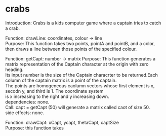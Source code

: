 # crabs
Introduction: Crabs is a kids computer game where a captain tries to catch a crab. 


Function: drawLine: coordinates, colour -> line <br>
Purpose: This function takes two points, pointA and pointB, and a color, then draws a line between those points of the specified colour. <br>


Function: getCapt: number -> matrix
Purpose: This function generates a matrix representation of the Captain character at the origin with zero heading. <br>
Its input number is the size of the Captain characrter to be returned.Each column of the captain matrix is a point of the captain.<br>
The points are homogeneous caolumn vectors whose first element is x,  secodn y, and third is 1. The coordinate system <br>
is x increasing to the right and y increasing down. <br>
dependencies: none. <br>
Call: capt = getCapt (50) will generate a matrix called caot of size 50.<br>
side effects: none. <br>

Function: drawCapt: xCapt, ycapt, thetaCapt, captSize <br>
Purpose: this function takes
